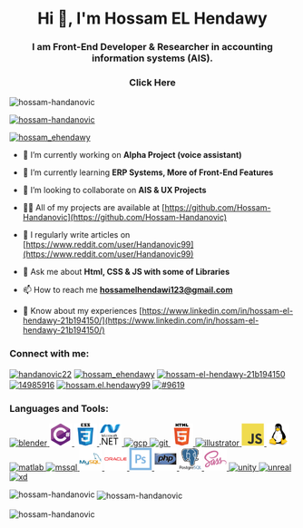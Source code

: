 <h1 align="center">Hi 👋, I'm Hossam EL Hendawy</h1>
<h3 align="center">I am Front-End Developer & Researcher in accounting information systems (AIS).</h3>
<script src="https://unpkg.com/sweetalert/dist/sweetalert.min.js"></script>
<h3 align="center" onclick="popup55();">Click Here</h3>
<script type="text/javascript">
                                function popup1() {swal("Hello world!");
}
  </script>

<p align="left"> <img src="https://komarev.com/ghpvc/?username=hossam-handanovic&label=Profile%20views&color=0e75b6&style=flat" alt="hossam-handanovic" /> </p>

<p align="left"> <a href="https://github.com/ryo-ma/github-profile-trophy"><img src="https://github-profile-trophy.vercel.app/?username=hossam-handanovic" alt="hossam-handanovic" /></a> </p>

<p align="left"> <a href="https://twitter.com/hossam_ehendawy" target="blank"><img src="https://img.shields.io/twitter/follow/hossam_ehendawy?logo=twitter&style=for-the-badge" alt="hossam_ehendawy" /></a> </p>

- 🔭 I’m currently working on **Alpha Project (voice assistant)**

- 🌱 I’m currently learning **ERP Systems, More of Front-End Features**

- 👯 I’m looking to collaborate on **AIS & UX Projects**

- 👨‍💻 All of my projects are available at [https://github.com/Hossam-Handanovic](https://github.com/Hossam-Handanovic)

- 📝 I regularly write articles on [https://www.reddit.com/user/Handanovic99](https://www.reddit.com/user/Handanovic99)

- 💬 Ask me about **Html, CSS & JS with some of Libraries**

- 📫 How to reach me **hossamelhendawi123@gmail.com**

- 📄 Know about my experiences [https://www.linkedin.com/in/hossam-el-hendawy-21b194150/](https://www.linkedin.com/in/hossam-el-hendawy-21b194150/)

<h3 align="left">Connect with me:</h3>
<p align="left">
<a href="https://codepen.io/handanovic22" target="blank"><img align="center" src="https://raw.githubusercontent.com/rahuldkjain/github-profile-readme-generator/master/src/images/icons/Social/codepen.svg" alt="handanovic22" height="30" width="40" /></a>
<a href="https://twitter.com/hossam_ehendawy" target="blank"><img align="center" src="https://raw.githubusercontent.com/rahuldkjain/github-profile-readme-generator/master/src/images/icons/Social/twitter.svg" alt="hossam_ehendawy" height="30" width="40" /></a>
<a href="https://linkedin.com/in/hossam-el-hendawy-21b194150" target="blank"><img align="center" src="https://raw.githubusercontent.com/rahuldkjain/github-profile-readme-generator/master/src/images/icons/Social/linked-in-alt.svg" alt="hossam-el-hendawy-21b194150" height="30" width="40" /></a>
<a href="https://stackoverflow.com/users/14985916" target="blank"><img align="center" src="https://raw.githubusercontent.com/rahuldkjain/github-profile-readme-generator/master/src/images/icons/Social/stack-overflow.svg" alt="14985916" height="30" width="40" /></a>
<a href="https://fb.com/hossam.el.hendawy99" target="blank"><img align="center" src="https://raw.githubusercontent.com/rahuldkjain/github-profile-readme-generator/master/src/images/icons/Social/facebook.svg" alt="hossam.el.hendawy99" height="30" width="40" /></a>
<a href="https://discord.gg/#9619" target="blank"><img align="center" src="https://raw.githubusercontent.com/rahuldkjain/github-profile-readme-generator/master/src/images/icons/Social/discord.svg" alt="#9619" height="30" width="40" /></a>
</p>

<h3 align="left">Languages and Tools:</h3>
<p align="left"> <a href="https://www.blender.org/" target="_blank" rel="noreferrer"> <img src="https://download.blender.org/branding/community/blender_community_badge_white.svg" alt="blender" width="40" height="40"/> </a> <a href="https://www.w3schools.com/cs/" target="_blank" rel="noreferrer"> <img src="https://raw.githubusercontent.com/devicons/devicon/master/icons/csharp/csharp-original.svg" alt="csharp" width="40" height="40"/> </a> <a href="https://www.w3schools.com/css/" target="_blank" rel="noreferrer"> <img src="https://raw.githubusercontent.com/devicons/devicon/master/icons/css3/css3-original-wordmark.svg" alt="css3" width="40" height="40"/> </a> <a href="https://dotnet.microsoft.com/" target="_blank" rel="noreferrer"> <img src="https://raw.githubusercontent.com/devicons/devicon/master/icons/dot-net/dot-net-original-wordmark.svg" alt="dotnet" width="40" height="40"/> </a> <a href="https://cloud.google.com" target="_blank" rel="noreferrer"> <img src="https://www.vectorlogo.zone/logos/google_cloud/google_cloud-icon.svg" alt="gcp" width="40" height="40"/> </a> <a href="https://git-scm.com/" target="_blank" rel="noreferrer"> <img src="https://www.vectorlogo.zone/logos/git-scm/git-scm-icon.svg" alt="git" width="40" height="40"/> </a> <a href="https://www.w3.org/html/" target="_blank" rel="noreferrer"> <img src="https://raw.githubusercontent.com/devicons/devicon/master/icons/html5/html5-original-wordmark.svg" alt="html5" width="40" height="40"/> </a> <a href="https://www.adobe.com/in/products/illustrator.html" target="_blank" rel="noreferrer"> <img src="https://www.vectorlogo.zone/logos/adobe_illustrator/adobe_illustrator-icon.svg" alt="illustrator" width="40" height="40"/> </a> <a href="https://developer.mozilla.org/en-US/docs/Web/JavaScript" target="_blank" rel="noreferrer"> <img src="https://raw.githubusercontent.com/devicons/devicon/master/icons/javascript/javascript-original.svg" alt="javascript" width="40" height="40"/> </a> <a href="https://www.linux.org/" target="_blank" rel="noreferrer"> <img src="https://raw.githubusercontent.com/devicons/devicon/master/icons/linux/linux-original.svg" alt="linux" width="40" height="40"/> </a> <a href="https://www.mathworks.com/" target="_blank" rel="noreferrer"> <img src="https://upload.wikimedia.org/wikipedia/commons/2/21/Matlab_Logo.png" alt="matlab" width="40" height="40"/> </a> <a href="https://www.microsoft.com/en-us/sql-server" target="_blank" rel="noreferrer"> <img src="https://www.svgrepo.com/show/303229/microsoft-sql-server-logo.svg" alt="mssql" width="40" height="40"/> </a> <a href="https://www.mysql.com/" target="_blank" rel="noreferrer"> <img src="https://raw.githubusercontent.com/devicons/devicon/master/icons/mysql/mysql-original-wordmark.svg" alt="mysql" width="40" height="40"/> </a> <a href="https://www.oracle.com/" target="_blank" rel="noreferrer"> <img src="https://raw.githubusercontent.com/devicons/devicon/master/icons/oracle/oracle-original.svg" alt="oracle" width="40" height="40"/> </a> <a href="https://www.photoshop.com/en" target="_blank" rel="noreferrer"> <img src="https://raw.githubusercontent.com/devicons/devicon/master/icons/photoshop/photoshop-line.svg" alt="photoshop" width="40" height="40"/> </a> <a href="https://www.php.net" target="_blank" rel="noreferrer"> <img src="https://raw.githubusercontent.com/devicons/devicon/master/icons/php/php-original.svg" alt="php" width="40" height="40"/> </a> <a href="https://www.postgresql.org" target="_blank" rel="noreferrer"> <img src="https://raw.githubusercontent.com/devicons/devicon/master/icons/postgresql/postgresql-original-wordmark.svg" alt="postgresql" width="40" height="40"/> </a> <a href="https://sass-lang.com" target="_blank" rel="noreferrer"> <img src="https://raw.githubusercontent.com/devicons/devicon/master/icons/sass/sass-original.svg" alt="sass" width="40" height="40"/> </a> <a href="https://unity.com/" target="_blank" rel="noreferrer"> <img src="https://www.vectorlogo.zone/logos/unity3d/unity3d-icon.svg" alt="unity" width="40" height="40"/> </a> <a href="https://unrealengine.com/" target="_blank" rel="noreferrer"> <img src="https://raw.githubusercontent.com/kenangundogan/fontisto/036b7eca71aab1bef8e6a0518f7329f13ed62f6b/icons/svg/brand/unreal-engine.svg" alt="unreal" width="40" height="40"/> </a> <a href="https://www.adobe.com/products/xd.html" target="_blank" rel="noreferrer"> <img src="https://cdn.worldvectorlogo.com/logos/adobe-xd.svg" alt="xd" width="40" height="40"/> </a> </p>

<p><img align="left" src="https://github-readme-stats.vercel.app/api/top-langs?username=hossam-handanovic&show_icons=true&locale=en&layout=compact" alt="hossam-handanovic" /></p>

<p>&nbsp;<img align="center" src="https://github-readme-stats.vercel.app/api?username=hossam-handanovic&show_icons=true&locale=en" alt="hossam-handanovic" /></p>

<p><img align="center" src="https://github-readme-streak-stats.herokuapp.com/?user=hossam-handanovic&" alt="hossam-handanovic" /></p>
